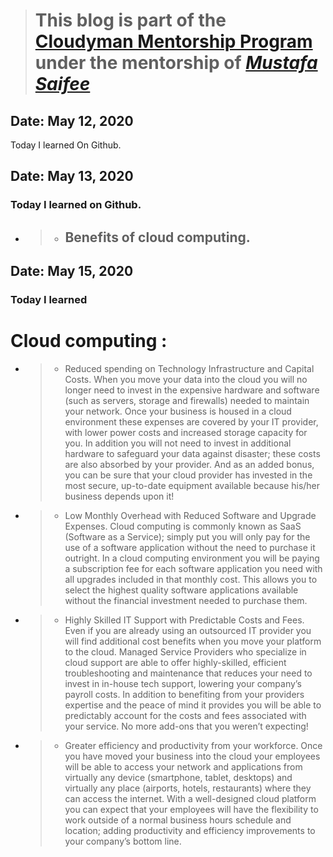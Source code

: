 > # This blog is part of the **[Cloudyman Mentorship Program](https://t.co/78sRvCvYiO?amp=1)** under the mentorship of *[Mustafa Saifee](https://www.linkedin.com/in/saifeemustafaq/)*

## Date: May 12, 2020
Today I learned On Github.

## Date: May 13, 2020
### Today I learned on Github.
- > - ## Benefits of cloud computing.

## Date: May 15, 2020
### Today I learned 
# Cloud computing :
- >	- Reduced spending on Technology Infrastructure and Capital Costs.  When you move your data into the cloud you will no longer need to invest in the expensive hardware and software (such as servers, storage and firewalls) needed to maintain your network.   Once your business is housed in a cloud environment these expenses are covered by your IT provider, with lower power costs and increased storage capacity for you. In addition you will not need to invest in additional hardware to safeguard your data against disaster; these costs are also absorbed by your provider. And as an added bonus, you can be sure that your cloud provider has invested in the most secure, up-to-date equipment available because his/her business depends upon it!

- >	- Low Monthly Overhead with Reduced Software and Upgrade Expenses. Cloud computing is commonly known as SaaS (Software as a Service); simply put you will only pay for the use of a software application without the need to purchase it outright.  In a cloud computing environment you will  be paying a subscription fee for each software application you need with all upgrades included in that monthly cost. This allows you to select the highest quality software applications available without the financial investment needed to purchase them.

- > -	Highly Skilled IT Support with Predictable Costs and Fees. Even if you are already using an outsourced IT provider you will find additional cost benefits when you move your platform to the cloud. Managed Service Providers who specialize in cloud support are able to offer highly-skilled, efficient troubleshooting and maintenance that reduces your need to invest in in-house tech support, lowering your company’s payroll costs. In addition to benefiting from your providers expertise and the peace of mind it provides you will be able to predictably account for the costs and fees associated with your service.  No more add-ons that you weren’t expecting!

- > -	Greater efficiency and productivity from your workforce. Once you have moved your business into the cloud your employees will be able to access your network and applications from virtually any device (smartphone, tablet, desktops) and virtually any place (airports, hotels, restaurants) where they can access the internet. With a well-designed cloud platform you can expect that your employees will have the flexibility to work outside of a normal business hours schedule and location; adding productivity and efficiency improvements to your company’s bottom line.
